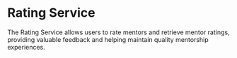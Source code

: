 # Rating Service

The Rating Service allows users to rate mentors and retrieve mentor ratings, providing valuable feedback and helping maintain quality mentorship experiences.
